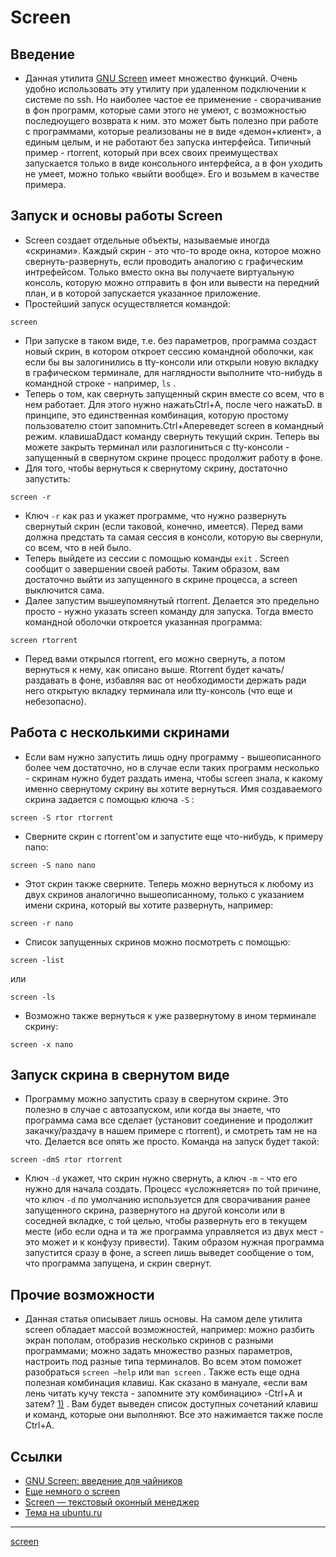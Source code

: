 # Screen
## Введение

*   Данная утилита [GNU Screen](http://ru.wikipedia.org/wiki/GNU_Screen "http://ru.wikipedia.org/wiki/GNU_Screen") имеет множество функций. Очень удобно использовать эту утилиту при удаленном подключении к системе по ssh. Но наиболее частое ее применение - сворачивание в фон программ, которые сами этого не умеют, с возможностью последюущего возврата к ним. это может быть полезно при работе с программами, которые реализованы не в виде «демон+клиент», а единым целым, и не работают без запуска интерфейса. Типичный пример - rtorrent, который при всех своих преимуществах запускается только в виде консольного интерфейса, а в фон уходить не умеет, можно только «выйти вообще». Его и возьмем в качестве примера.

## Запуск и основы работы Screen

*   Screen создает отдельные объекты, называемые иногда «скринами». Каждый скрин - это что-то вроде окна, которое можно свернуть-развернуть, если проводить аналогию с графическим интрефейсом. Только вместо окна вы получаете виртуальную консоль, которую можно отправить в фон или вывести на передний план, и в которой запускается указанное приложение.
*   Простейший запуск осуществляется командой:

```
screen
```

*   При запуске в таком виде, т.е. без параметров, программа создаст новый скрин, в котором откроет сессию командной оболочки, как если бы вы залогинились в tty-консоли или открыли новую вкладку в графическом терминале, для наглядности выполните что-нибудь в командной строке - например, `ls` .
*   Теперь о том, как свернуть запущенный скрин вместе со всем, что в нем работает. Для этого нужно нажатьCtrl+A, после чего нажатьD. в принципе, это единственная комбинация, которую простому пользователю стоит запомнить.Сtrl+Aпереведет screen в командный режим. клавишаDдаст команду свернуть текущий скрин. Теперь вы можете закрыть терминал или разлогиниться с tty-консоли - запущенный в свернутом скрине процесс продолжит работу в фоне.
*   Для того, чтобы вернуться к свернутому скрину, достаточно запустить:

```
screen -r
```

*   Ключ `-r` как раз и укажет программе, что нужно развернуть свернутый скрин (если таковой, конечно, имеется). Перед вами должна предстать та самая сессия в консоли, которую вы свернули, со всем, что в ней было.
*   Теперь выйдете из сессии с помощью команды `exit` . Screen сообщит о завершении своей работы. Таким образом, вам достаточно выйти из запущенного в скрине процесса, а screen выключится сама.
*   Далее запустим вышеупомянутый rtorrent. Делается это предельно просто - нужно указать screen команду для запуска. Тогда вместо командной оболочки откроется указанная программа:

```
screen rtorrent
```

*   Перед вами открылся rtorrent, его можно свернуть, а потом вернуться к нему, как описано выше. Rtorrent будет качать/раздавать в фоне, избавляя вас от необходимости держать ради него открытую вкладку терминала или tty-консоль (что еще и небезопасно).

## Работа с несколькими скринами

*   Eсли вам нужно запустить лишь одну программу - вышеописанного более чем достаточно, но в случае если таких программ несколько - скринам нужно будет раздать имена, чтобы screen знала, к какому именно свернутому скрину вы хотите вернуться. Имя создаваемого скрина задается с помощью ключа `-S` :

```
screen -S rtor rtorrent
```

*   Cверните скрин с rtorrent'ом и запустите еще что-нибудь, к примеру nano:

```
screen -S nano nano
```

*   Этот скрин также сверните. Теперь можно вернуться к любому из двух скринов аналогично вышеописанному, только с указанием имени скрина, который вы хотите развернуть, например:

```
screen -r nano
```

*   Список запущенных скринов можно посмотреть с помощью:

```
screen -list
```

или

```
screen -ls
```

*   Возможно также вернуться к уже развернутому в ином терминале скрину:

```
screen -x nano
```

## Запуск скрина в свернутом виде

*   Программу можно запустить сразу в свернутом скрине. Это полезно в случае с автозапуском, или когда вы знаете, что программа сама все сделает (установит соединение и продолжит закачку/раздачу в нашем примере с rtorrent), и смотреть там не на что. Делается все опять же просто. Команда на запуск будет такой:

```
screen -dmS rtor rtorrent
```

*   Ключ `-d` укажет, что скрин нужно свернуть, а ключ `-m` \- что его нужно для начала создать. Процесс «усложняется» по той причине, что ключ `-d` по умолчанию используется для сворачивания ранее запущенного скрина, развернутого на другой консоли или в соседней вкладке, с той целью, чтобы развернуть его в текущем месте (ибо если одна и та же программа управляется из двух мест - это может и к конфузу привести). Таким образом нужная программа запустится сразу в фоне, а screen лишь выведет сообщение о том, что программа запущена, и скрин свернут.

## Прочие возможности

*   Данная статья описывает лишь основы. На самом деле утилита screen обладает массой возможностей, например: можно разбить экран пополам, отобразив несколько скринов с разными программами; можно задать множество разных параметров, настроить под разные типа терминалов. Во всем этом поможет разобраться `screen –help` или `man screen` . Также есть еще одна полезная комбинация клавиш. Как сказано в мануале, «если вам лень читать кучу текста - запомните эту комбинацию» -Ctrl+A и затем? [1)](https://help.ubuntu.ru/wiki/screen#fn__1) . Вам будет выведен список доступных сочетаний клавиш и команд, которые они выполняют. Все это нажимается также после Ctrl+A.

## Ссылки

*    [GNU Screen: введение для чайников](http://rus-linux.net/lib.php?name=/MyLDP/consol/screen.html "http://rus-linux.net/lib.php?name=/MyLDP/consol/screen.html") 
*    [Еще немного о screen](http://boombick.org/blog/posts/26 "http://boombick.org/blog/posts/26") 
*    [Screen — текстовый оконный менеджер](http://habrahabr.ru/blogs/personal/27315/ "http://habrahabr.ru/blogs/personal/27315/") 
*    [Тема на ubuntu.ru](http://forum.ubuntu.ru/index.php?topic=27099.msg188959#msg188959 "http://forum.ubuntu.ru/index.php?topic=27099.msg188959#msg188959")

**********
[screen](/tags/screen.md)

